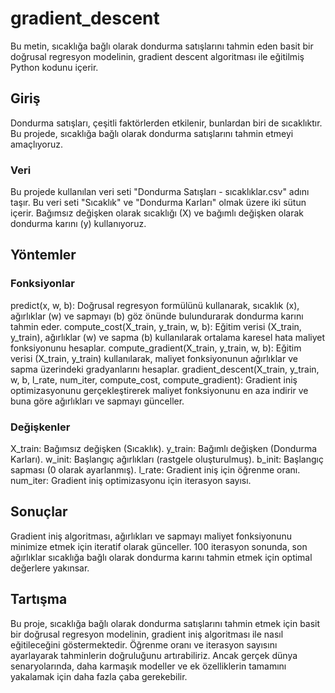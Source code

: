 # gradient_descent
Bu metin, sıcaklığa bağlı olarak dondurma satışlarını tahmin eden basit bir doğrusal regresyon modelinin, gradient descent algoritması ile eğitilmiş Python kodunu içerir.

## Giriş
Dondurma satışları, çeşitli faktörlerden etkilenir, bunlardan biri de sıcaklıktır. Bu projede, sıcaklığa bağlı olarak dondurma satışlarını tahmin etmeyi amaçlıyoruz.

### Veri
Bu projede kullanılan veri seti "Dondurma Satışları - sıcaklıklar.csv" adını taşır. Bu veri seti "Sıcaklık" ve "Dondurma Karları" olmak üzere iki sütun içerir. Bağımsız değişken olarak sıcaklığı (X) ve bağımlı değişken olarak dondurma karını (y) kullanıyoruz.

## Yöntemler
### Fonksiyonlar
predict(x, w, b): Doğrusal regresyon formülünü kullanarak, sıcaklık (x), ağırlıklar (w) ve sapmayı (b) göz önünde bulundurarak dondurma karını tahmin eder.
compute_cost(X_train, y_train, w, b): Eğitim verisi (X_train, y_train), ağırlıklar (w) ve sapma (b) kullanılarak ortalama karesel hata maliyet fonksiyonunu hesaplar.
compute_gradient(X_train, y_train, w, b): Eğitim verisi (X_train, y_train) kullanılarak, maliyet fonksiyonunun ağırlıklar ve sapma üzerindeki gradyanlarını hesaplar.
gradient_descent(X_train, y_train, w, b, l_rate, num_iter, compute_cost, compute_gradient): Gradient iniş optimizasyonunu gerçekleştirerek maliyet fonksiyonunu en aza indirir ve buna göre ağırlıkları ve sapmayı günceller.
### Değişkenler
X_train: Bağımsız değişken (Sıcaklık).
y_train: Bağımlı değişken (Dondurma Karları).
w_init: Başlangıç ağırlıkları (rastgele oluşturulmuş).
b_init: Başlangıç sapması (0 olarak ayarlanmış).
l_rate: Gradient iniş için öğrenme oranı.
num_iter: Gradient iniş optimizasyonu için iterasyon sayısı.

## Sonuçlar
Gradient iniş algoritması, ağırlıkları ve sapmayı maliyet fonksiyonunu minimize etmek için iteratif olarak günceller. 100 iterasyon sonunda, son ağırlıklar sıcaklığa bağlı olarak dondurma karını tahmin etmek için optimal değerlere yakınsar.

## Tartışma
Bu proje, sıcaklığa bağlı olarak dondurma satışlarını tahmin etmek için basit bir doğrusal regresyon modelinin, gradient iniş algoritması ile nasıl eğitileceğini göstermektedir. Öğrenme oranı ve iterasyon sayısını ayarlayarak tahminlerin doğruluğunu artırabiliriz. Ancak gerçek dünya senaryolarında, daha karmaşık modeller ve ek özelliklerin tamamını yakalamak için daha fazla çaba gerekebilir.
